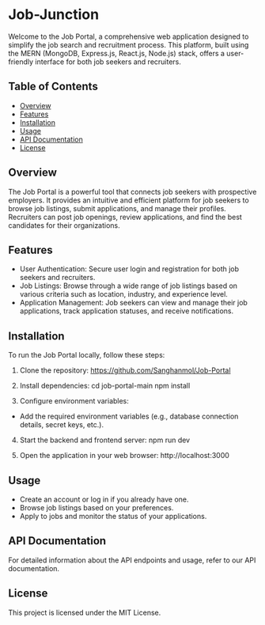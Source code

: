# Job-Junction

Welcome to the Job Portal, a comprehensive web application designed to simplify the job search and recruitment process. This platform, built using the MERN (MongoDB, Express.js, React.js, Node.js) stack, offers a user-friendly interface for both job seekers and recruiters.

## Table of Contents
- [Overview](#overview)
- [Features](#features)
- [Installation](#installation)
- [Usage](#usage)
- [API Documentation](#api-documentation)
- [License](#license)

## Overview

The Job Portal is a powerful tool that connects job seekers with prospective employers. It provides an intuitive and efficient platform for job seekers to browse job listings, submit applications, and manage their profiles. Recruiters can post job openings, review applications, and find the best candidates for their organizations.

## Features

- User Authentication: Secure user login and registration for both job seekers and recruiters.
- Job Listings: Browse through a wide range of job listings based on various criteria such as location, industry, and experience level.
- Application Management: Job seekers can view and manage their job applications, track application statuses, and receive notifications.
 
## Installation

To run the Job Portal locally, follow these steps:

1. Clone the repository:
https://github.com/Sanghanmol/Job-Portal

2. Install dependencies:
cd job-portal-main
npm install

3. Configure environment variables:
- Add the required environment variables (e.g., database connection details, secret keys, etc.).

4. Start the backend and frontend server:
npm run dev

5. Open the application in your web browser:
http://localhost:3000

## Usage

- Create an account or log in if you already have one.
- Browse job listings based on your preferences.
- Apply to jobs and monitor the status of your applications.

## API Documentation

For detailed information about the API endpoints and usage, refer to our API documentation.

## License

This project is licensed under the MIT License.
